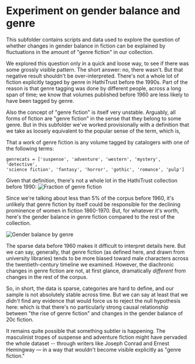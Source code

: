 Experiment on gender balance and genre
======================================

This subfolder contains scripts and data used to explore the question of whether changes in gender balance in fiction can be explained by fluctuations in the amount of "genre fiction" in our collection.

We explored this question only in a quick and loose way, to see if there was some grossly visible pattern. The short answer: no, there wasn't. But that negative result shouldn't be over-interpreted. There's not a whole lot of fiction explicitly tagged by genre in HathiTrust before the 1990s. Part of the reason is that genre tagging was done by different people, across a long span of time; we know that volumes published before 1960 are less likely to have been tagged by genre.

Also the concept of "genre fiction" is itself very unstable. Arguably, all forms of fiction are "genre fiction" in the sense that they belong to some genre. But in this subfolder we've worked provisionally with a definition that we take as loosely equivalent to the popular sense of the term, which is,

That a work of genre fiction is any volume tagged by catalogers with one of the following terms:

    genrecats = ['suspense', 'adventure', 'western', 'mystery', 'detective', 
    'science fiction', 'fantasy', 'horror', 'gothic', 'romance', 'pulp']

Given that definition, there's not a whole lot in the HathiTrust collection before 1990:
![Fraction of genre fiction](https://github.com/tedunderwood/character/blob/master/genre_experiment/fraction_of_genre_fiction.jpeg)

Since we're talking about less than 5% of the corpus before 1960, it's unlikely that genre fiction by itself could be responsible for the declining prominence of women in fiction 1860-1970. But, for whatever it's worth, here's the gender balance in genre fiction compared to the rest of the collection.

![Gender balance by genre](https://github.com/tedunderwood/character/blob/master/genre_experiment/gender_balance_by_genre.jpeg)

The sparse data before 1960 makes it difficult to interpret details here. But we can say, generally, that genre fiction (as defined here, and drawn from university libraries) tends to be more biased toward male characters across the twentieth-century timeline we examined. However, the diachronic changes in genre fiction are not, at first glance, dramatically *different* from changes in the rest of the corpus.

So, in short, the data is sparse, categories are hard to define, and our sample is not absolutely stable across time. But we can say at least that we *didn't* find any evidence that would force us to reject the null hypothesis here: which is that there's no particularly strong causal relationship between "the rise of genre fiction" and changes in the gender balance of 20c fiction.

It remains quite possible that something subtler is happening. The masculinist tropes of suspense and adventure fiction might have pervaded the whole dataset -- through writers like Joseph Conrad and Ernest Hemingway — in a way that wouldn't become visible explicitly as "genre fiction."